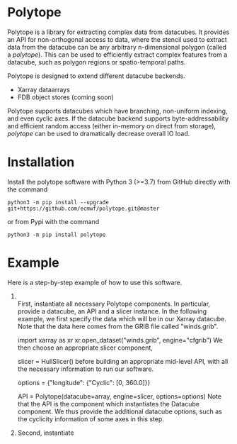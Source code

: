 # Polytope

Polytope is a library for extracting complex data from datacubes. It provides an API for non-orthogonal access to data, where the stencil used to extract data from the datacube can be any arbitrary n-dimensional polygon (called a *polytope*). This can be used to efficiently extract complex features from a datacube, such as polygon regions or spatio-temporal paths.

Polytope is designed to extend different datacube backends.
* Xarray dataarrays
* FDB object stores (coming soon)

Polytope supports datacubes which have branching, non-uniform indexing, and even cyclic axes. If the datacube backend supports byte-addressability and efficient random access (either in-memory on direct from storage), *polytope* can be used to dramatically decrease overall IO load.

# Installation 

Install the polytope software with Python 3 (>=3.7) from GitHub directly with the command

    python3 -m pip install --upgrade git+https://github.com/ecmwf/polytope.git@master

or from Pypi with the command

    python3 -m pip install polytope

# Example

Here is a step-by-step example of how to use this software.

1. <br />First, instantiate all necessary Polytope components. In particular, provide a datacube, an API and a slicer instance. 
In the following example, we first specify the data which will be in our Xarray datacube. Note that the data here comes from the GRIB file called "winds.grib".

    import xarray as xr
    xr.open_dataset("winds.grib", engine="cfgrib")
We then choose an appropriate slicer component,

    slicer = HullSlicer()
before building an appropriate mid-level API, with all the necessary information to run our software. 

    options = {"longitude": {"Cyclic": [0, 360.0]}}

    API = Polytope(datacube=array, engine=slicer, options=options)
Note that the API is the component which instantiates the Datacube component. We thus provide the additional datacube options, such as the cyclicity information of some axes in this step.<br />

2. Second, instantiate 

<!-- # Requirements

Python >= 3.7 (for OrderedDict)
TODO: populate requirements.txt -->
